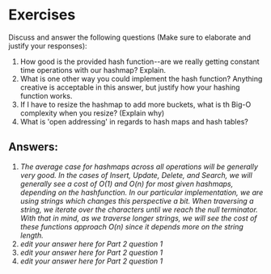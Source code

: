 # Exercises

Discuss and answer the following questions (Make sure to elaborate and justify your responses):

1. How good is the provided hash function--are we really getting constant time operations with our hashmap? Explain.
2. What is one other way you could implement the hash function? Anything creative is acceptable in this answer, but justify how your hashing function works.
3. If I have to resize the hashmap to add more buckets, what is th Big-O complexity when you resize? (Explain why)
4. What is 'open addressing' in regards to hash maps and hash tables?

## Answers:

1. *The average case for hashmaps across all operations will be generally very good. In the cases of Insert, Update, Delete, and Search, we will generally see a cost of O(1) and O(n) for most given hashmaps, depending on the hashfunction. In our particular implementation, we are using strings which changes this perspective a bit. When traversing a string, we iterate over the characters until we reach the null terminator. With that in mind, as we traverse longer strings, we will see the cost of these functions approach O(n) since it depends more on the string length.*
2. *edit your answer here for Part 2 question 1*
3. *edit your answer here for Part 2 question 1*
4. *edit your answer here for Part 2 question 1*


